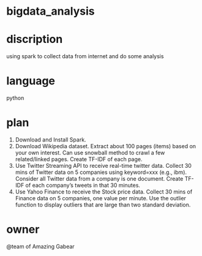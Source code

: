 # bigdata_analysis
# discription
using spark to collect data from internet and do some analysis
# language
python
# plan
1. Download and Install Spark. 
2. Download Wikipedia dataset. Extract about 100 pages (items) based on your own interest. Can use snowball method to crawl a few related/linked pages. Create TF-IDF of each page.
3. Use Twitter Streaming API to receive real-time twitter data. Collect 30 mins of Twitter data on 5 companies using keyword=xxx (e.g., ibm). Consider all Twitter data from a company is one document. Create TF-IDF of each company’s tweets in that 30 minutes.
4. Use Yahoo Finance to receive the Stock price data. Collect 30 mins of Finance data on 5 companies, one value per minute. Use the outlier function to display outliers that are large than two standard deviation.
# owner
@team of Amazing Gabear
